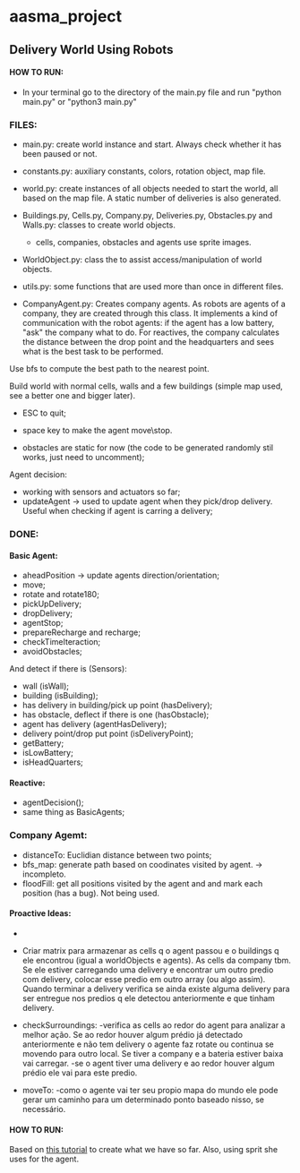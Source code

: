 # aasma_project

## Delivery World Using Robots

#### HOW TO RUN:

* In your terminal go to the directory of the main.py file and  run "python main.py" or "python3 main.py"

### FILES:
* main.py: create world instance and start. Always check whether it has been paused or not.
* constants.py: auxiliary constants, colors, rotation object, map file.

* world.py: create instances of all objects needed to start the world, all based on the map file. A static number of deliveries is also generated.

* Buildings.py, Cells.py, Company.py, Deliveries.py, Obstacles.py and Walls.py: classes to create world objects.
	- cells, companies, obstacles and agents use sprite images.

* WorldObject.py: class the to assist access/manipulation of world objects.

* utils.py: some functions that are used more than once in different files.
* CompanyAgent.py: Creates company agents. As robots are agents of a company, they are created through this class. It implements a kind of communication with the robot agents: if the agent has a low battery, "ask" the company what to do. For reactives, the company calculates the distance between the drop point and the headquarters and sees what is the best task to be performed.

Use bfs to compute the best path to the nearest point.

Build world with normal cells, walls and a few buildings (simple map used, see a better one and bigger later).
* ESC to quit;
* space key to make the agent move\stop.

* obstacles are static for now (the code to be generated randomly stil works, just need to uncomment);

Agent decision:
* working with sensors and actuators so far;
* updateAgent -> used to update agent when they pick/drop delivery. Useful when checking if agent is carring a delivery;

### DONE:

#### Basic Agent:
* aheadPosition -> update agents direction/orientation;
* move;
* rotate and rotate180;
* pickUpDelivery;
* dropDelivery;
* agentStop;
* prepareRecharge and recharge;
* checkTimeIteraction;
* avoidObstacles;

And detect if there is (Sensors):
* wall (isWall);
* building (isBuilding);
* has delivery in building/pick up point (hasDelivery);
* has obstacle, deflect if there is one (hasObstacle);
* agent has delivery (agentHasDelivery);
* delivery point/drop put point (isDeliveryPoint);
* getBattery;
* isLowBattery;
* isHeadQuarters;

#### Reactive:
* agentDecision();
* same thing as BasicAgents;

### Company Agemt:
* distanceTo: Euclidian distance between two points;
* bfs_map: generate path based on coodinates visited by agent. -> incompleto.
* floodFill: get all positions visited by the agent and and mark each position (has a bug). Not being used.

#### Proactive Ideas:
*
* Criar matrix para armazenar as cells q o agent passou e o buildings q ele encontrou (igual a worldObjects e agents). As cells da company tbm. Se ele estiver carregando uma delivery e encontrar um outro predio com delivery, colocar esse predio em outro array (ou algo assim). Quando terminar a delivery verifica se ainda existe alguma delivery para ser entregue nos predios q ele detectou anteriormente e que tinham delivery.

* checkSurroundings:
	-verifica as cells ao redor do agent para analizar a melhor ação. Se ao redor houver algum prédio já detectado anteriormente e não tem delivery o agente faz rotate ou continua se movendo para outro local. Se tiver a company e a bateria estiver baixa vai carregar.
	-se o agent tiver uma delivery e ao redor houver algum prédio ele vai para este predio.

* moveTo:
	-como o agente vai ter seu propio mapa do mundo ele pode gerar um caminho para um determinado ponto baseado nisso, se necessário.


#### HOW TO RUN:

Based on [this tutorial](https://github.com/poly451/Tutorials/tree/master/Python:%20Create%20a%20Grid) to create what we have so far. Also, using sprit she uses for the agent.




